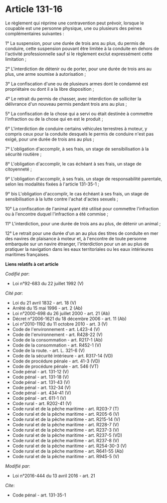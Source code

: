 # Article 131-16

Le règlement qui réprime une contravention peut prévoir, lorsque le coupable est une personne physique, une ou plusieurs des
peines complémentaires suivantes : 

1° La suspension, pour une durée de trois ans au plus, du permis de conduire, cette suspension pouvant être limitée à la
conduite en dehors de l'activité professionnelle sauf si le règlement exclut expressément cette limitation ; 

2° L'interdiction de détenir ou de porter, pour une durée de trois ans au plus, une arme soumise à autorisation ; 

3° La confiscation d'une ou de plusieurs armes dont le condamné est propriétaire ou dont il a la libre disposition ; 

4° Le retrait du permis de chasser, avec interdiction de solliciter la délivrance d'un nouveau permis pendant trois ans au
plus ; 

5° La confiscation de la chose qui a servi ou était destinée à commettre l'infraction ou de la chose qui en est le produit ; 

6° L'interdiction de conduire certains véhicules terrestres à moteur, y compris ceux pour la conduite desquels le permis de
conduire n'est pas exigé, pour une durée de trois ans au plus ; 

7° L'obligation d'accomplir, à ses frais, un stage de sensibilisation à la sécurité routière ; 

8° L'obligation d'accomplir, le cas échéant à ses frais, un stage de citoyenneté ; 

9° L'obligation d'accomplir, à ses frais, un stage de responsabilité parentale, selon les modalités fixées à l'article
131-35-1 ; 

9° bis L'obligation d'accomplir, le cas échéant à ses frais, un stage de sensibilisation à la lutte contre l'achat d'actes
sexuels ;

10° La confiscation de l'animal ayant été utilisé pour commettre l'infraction ou à l'encontre duquel l'infraction a été
commise ; 

11° L'interdiction, pour une durée de trois ans au plus, de détenir un animal ;

12° Le retrait pour une durée d'un an au plus des titres de conduite en mer des navires de plaisance à moteur et, à
l'encontre de toute personne embarquée sur un navire étranger, l'interdiction pour un an au plus de pratiquer la navigation
dans les eaux territoriales ou les eaux intérieures maritimes françaises.

**Liens relatifs à cet article**

_Codifié par_:

  - Loi n°92-683 du 22 juillet 1992 (V)

_Cité par_:

  - Loi du 21 avril 1832 - art. 18 (V)
  - Arrêté du 15 mai 1996 - art. 2 (Ab)
  - Loi n°2000-698 du 26 juillet 2000 - art. 21 (Ab)
  - Décret n°2006-1621 du 18 décembre 2006 - art. 11 (Ab)
  - Loi n°2010-1192 du 11 octobre 2010 - art. 3 (V)
  - Code de l'environnement - art. L423-4 (V)
  - Code de l'environnement - art. R428-22 (V)
  - Code de la consommation - art. R217-1 (Ab)
  - Code de la consommation - art. R452-1 (V)
  - Code de la route. - art. L. 321-6 (V)
  - Code de la sécurité intérieure - art. R317-14 (VD)
  - Code de procédure pénale - art. 41-3 (VD)
  - Code de procédure pénale - art. 546 (VT)
  - Code pénal - art. 131-12 (V)
  - Code pénal - art. 131-18 (V)
  - Code pénal - art. 131-43 (V)
  - Code pénal - art. 132-34 (V)
  - Code pénal - art. 434-41 (V)
  - Code pénal - art. 611-1 (V)
  - Code rural - art. R202-41 (V)
  - Code rural et de la pêche maritime - art. R203-7 (T)
  - Code rural et de la pêche maritime - art. R205-6 (V)
  - Code rural et de la pêche maritime - art. R215-14 (V)
  - Code rural et de la pêche maritime - art. R228-7 (V)
  - Code rural et de la pêche maritime - art. R237-3 (V)
  - Code rural et de la pêche maritime - art. R237-5 (VD)
  - Code rural et de la pêche maritime - art. R237-8 (V)
  - Code rural et de la pêche maritime - art. R254-30-3 (V)
  - Code rural et de la pêche maritime - art. R641-55 (Ab)
  - Code rural et de la pêche maritime - art. R945-5 (V)

_Modifié par_:

  - Loi n°2016-444 du 13 avril 2016 - art. 21

_Cite_:

  - Code pénal - art. 131-35-1
